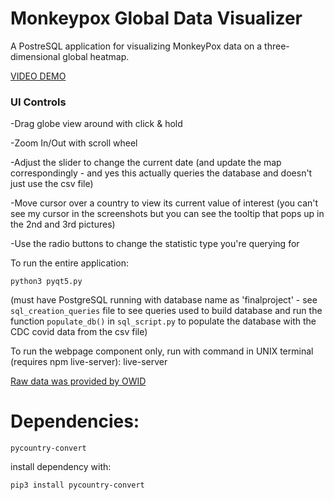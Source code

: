 # Monkeypox Global Data Visualizer

A PostreSQL application for visualizing MonkeyPox data on a three-dimensional global heatmap.

[VIDEO DEMO](https://youtu.be/Pp8j2Qmg0_I)

### UI Controls
-Drag globe view around with click & hold

-Zoom In/Out with scroll wheel

-Adjust the slider to change the current date (and update the map correspondingly - and yes this actually queries the database and doesn't just use the csv file)

-Move cursor over a country to view its current value of interest (you can't see my cursor in the screenshots but you can see the tooltip that pops up in the 2nd and 3rd pictures) 

-Use the radio buttons to change the statistic type you're querying for


To run the entire application:
    
    python3 pyqt5.py
    
(must have PostgreSQL running with database name as 'finalproject' - see `sql_creation_queries` file to see queries used to build database and run the function `populate_db()` in `sql_script.py` to populate the database with the CDC covid data from the csv file)

To run the webpage component only, run with command in UNIX terminal (requires npm live-server):
    live-server

[Raw data was provided by OWID](https://github.com/owid/monkeypox)

# Dependencies:
    pycountry-convert

install dependency with:

    pip3 install pycountry-convert
